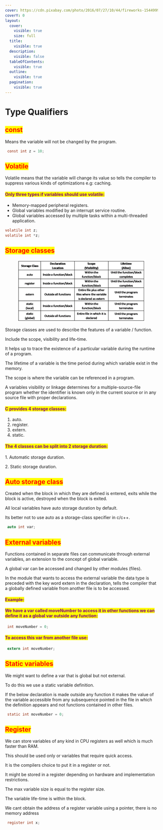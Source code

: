 ```yaml
---
cover: https://cdn.pixabay.com/photo/2016/07/27/10/44/fireworks-1544999_1280.jpg
coverY: 0
layout:
  cover:
    visible: true
    size: full
  title:
    visible: true
  description:
    visible: false
  tableOfContents:
    visible: true
  outline:
    visible: true
  pagination:
    visible: true
---
```


# Type Qualifiers

## <mark style="color:red;">const</mark>

Means the variable will not be changed by the program.

```c
 const int z = 10;
```

## <mark style="color:red;">Volatile</mark>

Volatile means that the variable will change its value so tells the compiler to suppress various kinds of optimizations e.g: caching.

#### <mark style="color:purple;">Only three types if variables should use volatile:</mark>

* Memory-mapped peripheral registers.
* Global variables modified by an interrupt service routine.
* Global variables accessed by multiple tasks within a multi-threaded application.

```c
volatile int z; 
volatile int *z;
```

## <mark style="color:red;">Storage classes</mark>

<figure><img src="../../.gitbook/assets/image (33) (1).png" alt="" width="563"><figcaption></figcaption></figure>

Storage classes are used to describe the features of a variable / function.&#x20;

Include the scope, visibility and life-time.&#x20;

It helps up to trace the existence of a particular variable during the runtime of a program.

The lifetime of a variable is the time period during which variable exist in the memory.

The scope is where the variable can be referenced in a program.

A variables visibility or linkage determines for a multiple-source-file program whether the identifier is known only in the current source or in any source file with proper declarations.

#### <mark style="color:purple;">C provides 4 storage classes:</mark>

1. auto.
2. register.
3. extern.
4. static.

#### <mark style="color:purple;">The 4 classes can be split into 2 storage duration:</mark>

1\. Automatic storage duration.

2\. Static storage duration.

## <mark style="color:red;">Auto storage class</mark>

Created when the block in which they are defined is entered, exits while the block is active, destroyed when the block is exited.

All local variables have auto storage duration by default.

Its better not to use auto as a storage-class specifier in c/c++.

```c
 auto int var;
```

## <mark style="color:red;">External variables</mark>

Functions contained in separate files can communicate through external variables, an extension to the concept of global variable.

A global var can be accessed and changed by other modules (files).

In the module that wants to access the external variable the data type is preceded with the key word extern in the declaration, tells the compiler that a globally defined variable from another file is to be accessed.

#### <mark style="color:purple;">Example:</mark>&#x20;

#### <mark style="color:purple;">We have a var called moveNumber to access it in other functions we can define it as a global var outside any function:</mark>

```c
 int moveNumber = 0;
```

#### <mark style="color:purple;">To access this var from another file use:</mark>

```c
 extern int moveNumber;
```

## <mark style="color:red;">Static variables</mark>

We might want to define a var that is global but not external.&#x20;

To do this we use a static variable definition.&#x20;

If the below declaration is made outside any function it makes the value of the variable accessible from any subsequence pointed in the file in which the definition appears and not functions contained in other files.

```c
 static int moveNumber = 0;
```

## <mark style="color:red;">Register</mark>

We can store variables of any kind in CPU registers as well which is much faster than RAM.&#x20;

This should be used only or variables that require quick access.&#x20;

It is the compilers choice to put it in a register or not.&#x20;

It might be stored in a register depending on hardware and implementation restrictions.

The max variable size is equal to the register size.&#x20;

The variable life-time is within the block.&#x20;

We cant obtain the address of a register variable using a pointer, there is no memory address

```c
 register int x;
```
